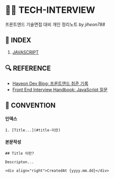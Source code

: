# 👨‍🏫 TECH-INTERVIEW

프론트엔드 기술면접 대비 개인 정리노트 _by jiheon788_

## 📑 INDEX

1. [JAVASCRIPT](./1.JAVASCRIPT.md)

## 🔍 REFERENCE

- [Hayeon Dev Blog: 프론트엔드 취준 기록](https://hayeondev.gatsbyjs.io/220610-2022-recruit/)
- [Front End Interview Handbook: JavaScript 질문](https://www.frontendinterviewhandbook.com/kr/javascript-questions)

## 📝 CONVENTION

#### 인덱스

```
1. [Title...](#title-이란)
```

#### 본문작성

```
## Title 이란?

Descripton...

<div align="right">CreatedAt {yyyy.mm.dd}</div>
```
